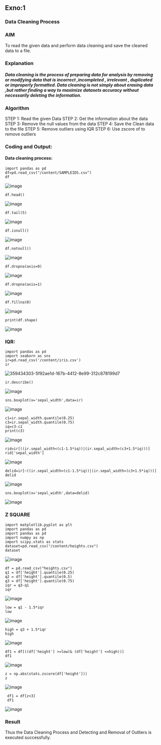 ## Exno:1
### Data Cleaning Process
### AIM
To read the given data and perform data cleaning and save the cleaned data to a file.
### Explanation
##### Data cleaning is the process of preparing data for analysis by removing or modifying data that is incorrect ,incompleted , irrelevant , duplicated or improperly formatted. Data cleaning is not simply about erasing data ,but rather finding a way to maximize datasets accuracy without necessarily deleting the information.
### Algorithm
STEP 1: Read the given Data
STEP 2: Get the information about the data
STEP 3: Remove the null values from the data
STEP 4: Save the Clean data to the file
STEP 5: Remove outliers using IQR
STEP 6: Use zscore of to remove outliers
### Coding and Output:
#### Data cleaning process:

```
import pandas as pd
df=pd.read_csv("/content/SAMPLEIDS.csv")
df
```

![image](https://github.com/user-attachments/assets/93401c95-bb10-41fd-879e-4969a5f7ee4f)

```
df.head()
```

![image](https://github.com/user-attachments/assets/1a447fe0-a978-4c92-87b7-a98c6c1d7d84)

```
df.tail(5)
```

![image](https://github.com/user-attachments/assets/5cda549c-de93-45b7-ba82-b7f5f5e686af)

```
df.isnull()
```

![image](https://github.com/user-attachments/assets/77005ab8-affc-49a0-94bb-e85103cdba08)

```
df.notnull()
```

![image](https://github.com/user-attachments/assets/01585993-3e36-4f64-b635-bec23b09a13a)

```
df.dropna(axis=0)
```

![image](https://github.com/user-attachments/assets/2f67b824-36bd-4f8b-9b45-e101d99f273c)

```
df.dropna(axis=1)
```

![image](https://github.com/user-attachments/assets/6a6d8a81-5109-4079-aa55-9de0774f7a66)

```
df.fillna(0)
```

![image](https://github.com/user-attachments/assets/366417b2-0fd6-4a00-b2d8-99bdb7c62661)

```
print(df.shape)
```

![image](https://github.com/user-attachments/assets/bef54714-c7f9-48a6-89f7-71feb365d436)

### IQR:

```
import pandas as pd
import seaborn as sns
ir=pd.read_csv('/content/iris.csv')
ir
```

![359434303-5f92ae1d-167b-4412-8e99-312c878199d7](https://github.com/user-attachments/assets/41fc23ee-ac24-4c9d-b9cf-ce683d86d862)

```
ir.describe()
```

![image](https://github.com/user-attachments/assets/c0540501-73de-4ecc-9d1f-ead4961372cd)

```
sns.boxplot(x='sepal_width',data=ir)
```

![image](https://github.com/user-attachments/assets/452705a2-1d41-45ed-9897-1fd921770faa)

```
c1=ir.sepal_width.quantile(0.25)
c3=ir.sepal_width.quantile(0.75)
iq=c3-c1
print(c3)
```

![image](https://github.com/user-attachments/assets/1c9ec84f-e759-4185-a6a8-c6d9ad763747)

```
rid=ir[((ir.sepal_width<(c1-1.5*iq))|(ir.sepal_width>(c3+1.5*iq)))]
rid['sepal_width']
```

![image](https://github.com/user-attachments/assets/0e6ce3cc-3d98-44bb-b68d-5fb8d1ac666b)

```
delid=ir[~((ir.sepal_width<(c1-1.5*iq))|(ir.sepal_width>(c3+1.5*iq)))]
delid
```

![image](https://github.com/user-attachments/assets/6a133748-77c2-4dca-8f77-8b278b5d4505)

```
sns.boxplot(x='sepal_width',data=delid)
```

![image](https://github.com/user-attachments/assets/064fc55c-0136-4e32-af0f-f47b2d6e9f86)

### Z SQUARE

```
import matplotlib.pyplot as plt
import pandas as pd
import pandas as pd
import numpy as np
import scipy.stats as stats
dataset=pd.read_csv("/content/heights.csv")
dataset
```

![image](https://github.com/user-attachments/assets/91aaebae-9883-4d8b-8973-ca9062d26978)

```
df = pd.read_csv("heights.csv")
q1 = df['height'].quantile(0.25)
q2 = df['height'].quantile(0.5)
q3 = df['height'].quantile(0.75)
iqr = q3-q1
iqr
```

![image](https://github.com/user-attachments/assets/0bdd0dd4-c5ae-4427-b52a-80d79f3207f7)

```
low = q1 - 1.5*iqr
low
```

![image](https://github.com/user-attachments/assets/5ad613c6-415a-4fd5-9a6b-56d97e1ca47a)

```
high = q3 + 1.5*iqr
high
```

![image](https://github.com/user-attachments/assets/d9389aa7-e169-42df-aed4-037dd72cb08d)

```
df1 = df[((df['height'] >=low)& (df['height'] <=high))]
df1
```

![image](https://github.com/user-attachments/assets/8b3080a2-d1b8-4a38-98d1-1f141bdacbd4)

```
z = np.abs(stats.zscore(df['height']))
z
```

![image](https://github.com/user-attachments/assets/20e5a03a-23e3-448b-bbb7-11f5fce6bbad)

```
 df1 = df[z<3]
 df1
```

![image](https://github.com/user-attachments/assets/b0dc52f3-9a89-4a0d-b598-9ece1cda054b)

### Result
Thus the Data Cleaning Process and Detecting and Removal of Outliers is executed successfully.     
